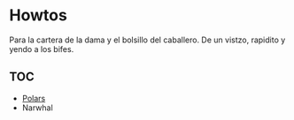 # Howtos
Para la cartera de la dama y el bolsillo del caballero. De un vistzo, rapidito y yendo a los bifes.

## TOC
- [Polars](polars-howto.ipynb)
- Narwhal
